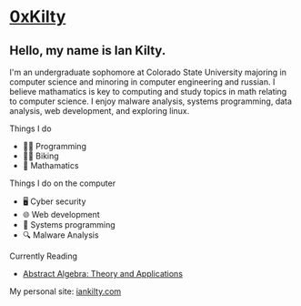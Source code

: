 # [0xKilty](https://iankilty.com/)
## Hello, my name is Ian Kilty. 

I'm an undergraduate sophomore at Colorado State University majoring in computer science and minoring in computer engineering and russian. I believe mathamatics is key to computing and study topics in math relating to computer science. I enjoy malware analysis, systems programming, data analysis, web development, and exploring linux.

Things I do
- 👨‍💻 Programming
- 🚴‍♂️ Biking
- 🔢 Mathamatics

Things I do on the computer
- 🖥️ Cyber security
- 🌐 Web development
- 💾 Systems programming
- 🔍 Malware Analysis

Currently Reading
- [Abstract Algebra: Theory and Applications](http://abstract.ups.edu/)

My personal site: [iankilty.com](https://iankilty.com)
